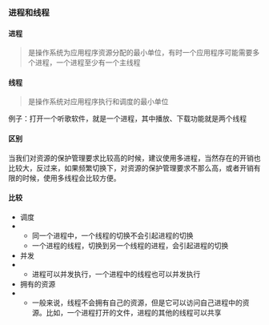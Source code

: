### 进程和线程

#### 进程

> 是操作系统为应用程序资源分配的最小单位，有时一个应用程序可能需要多个进程，一个进程至少有一个主线程

#### 线程

> 是操作系统对应用程序执行和调度的最小单位

例子：打开一个听歌软件，就是一个进程，其中播放、下载功能就是两个线程

#### 区别

当我们对资源的保护管理要求比较高的时候，建议使用多进程，当然存在的开销也比较大，反过来，如果频繁切换下，对资源的保护管理要求不那么高，或者开销有限的时候，使用多线程会比较方便。

#### 比较

* 调度
* * 同一个进程中，一个线程的切换不会引起进程的切换
  * 一个进程的线程，切换到另一个线程的进程，会引起进程的切换
* 并发
* * 进程可以并发执行，一个进程中的线程也可以并发执行
* 拥有的资源
* * 一般来说，线程不会拥有自己的资源，但是它可以访问自己进程中的资源。比如，一个进程打开的文件，进程的其他的线程可以共享



